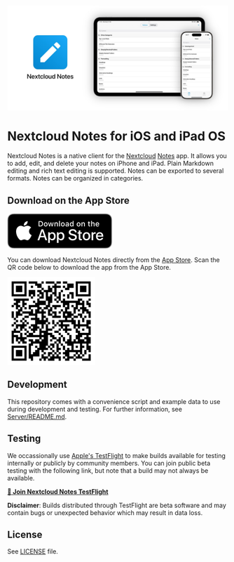 <img src="README/devices.jpg" alt="iPad and iPhone showing Nextcloud Notes" />

# Nextcloud Notes for iOS and iPad OS

Nextcloud Notes is a native client for the [Nextcloud](https://nextcloud.com "Nextcloud") [Notes](https://apps.nextcloud.com/apps/notes "Notes") app.
It allows you to add, edit, and delete your notes on iPhone and iPad.
Plain Markdown editing and rich text editing is supported.
Notes can be exported to several formats.
Notes can be organized in categories.

## Download on the App Store

[![Download on the App Store](./README/download-on-the-app-store.svg)](https://itunes.apple.com/app/id813973264)

You can download Nextcloud Notes directly from the [App Store](https://apps.apple.com/app/nextcloud-notes/id813973264).
Scan the QR code below to download the app from the App Store.

<img src="./README/qrcode-app-store.png">


## Development

This repository comes with a convenience script and example data to use during development and testing.
For further information, see [Server/README.md](Server/README.md).

## Testing

We occassionally use [Apple's TestFlight](https://developer.apple.com/testflight/) to make builds available for testing internally or publicly by community members.
You can join public beta testing with the following link, but note that a build may not always be available.

**[🛫 Join Nextcloud Notes TestFlight](https://testflight.apple.com/join/m7C1rYuN)**

**Disclaimer**: Builds distributed through TestFlight are beta software and may contain bugs or unexpected behavior which may result in data loss.

## License 

See [LICENSE](LICENSE) file.